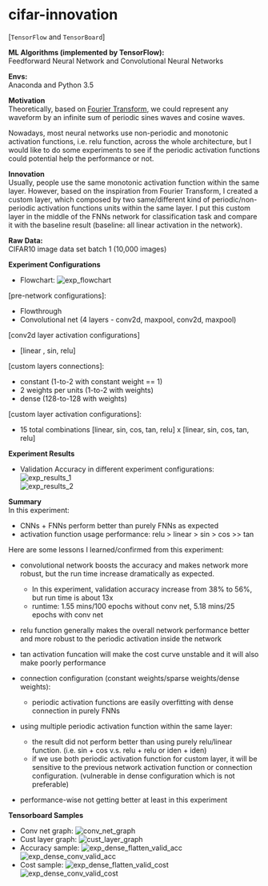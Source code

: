 # cifar-innovation

[`TensorFlow` and `TensorBoard`] 

**ML Algorithms (implemented by TensorFlow):**  
Feedforward Neural Network and Convolutional Neural Networks  

**Envs:**  
Anaconda and Python 3.5

**Motivation**  
Theoretically, based on [Fourier Transform](https://en.wikipedia.org/wiki/Fourier_transform), we could represent any waveform by an infinite sum of periodic sines waves and cosine waves.  

Nowadays, most neural networks use non-periodic and monotonic activation functions, i.e. relu function, across the whole architecture, but I would like to do some experiments to see if the periodic activation functions could potential help the performance or not.

**Innovation**  
Usually, people use the same monotonic activation function within the same layer.
However, based on the inspiration from Fourier Transform, I created a custom layer, which composed by two same/different kind of periodic/non-periodic activation functions units within the same layer. I put this custom layer in the middle of the FNNs network for classification task and compare it with the baseline result (baseline: all linear activation in the network).  

**Raw Data:**   
CIFAR10 image data set batch 1 (10,000 images)

**Experiment Configurations**  
   * Flowchart: 
![exp_flowchart](./assets/exp_flowchart.png)  

[pre-network configurations]: 
   * Flowthrough
   * Convolutional net (4 layers - conv2d, maxpool, conv2d, maxpool)

[conv2d layer activation configurations]
   * [linear , sin, relu]

[custom layers connections]:
   * constant (1-to-2 with constant weight == 1)
   * 2 weights per units (1-to-2 with weights)
   * dense (128-to-128 with weights)

[custom layer activation configurations]: 
   * 15 total combinations [linear, sin, cos, tan, relu] x [linear, sin, cos, tan, relu]

**Experiment Results**  
   * Validation Accuracy in different experiment configurations: 
![exp_results_1](./assets/exp_results_1.png)  
![exp_results_2](./assets/exp_results_2.png)  

**Summary**  
In this experiment:
   * CNNs + FNNs perform better than purely FNNs as expected 
   * activation function usage performance: relu > linear > sin > cos >> tan  

Here are some lessons I learned/confirmed from this experiment:
   * convolutional network boosts the accuracy and makes network more robust, but the run time increase dramatically as expected.
      * In this experiment, validation accuracy increase from 38% to 56%, but run time is about 13x
      * runtime: 1.55 mins/100 epochs without conv net, 5.18 mins/25 epochs with conv net
   * relu function generally makes the overall network performance better and more robust to the periodic activation inside the network
   * tan activation funcation will make the cost curve unstable and it will also make poorly performance 
   
   * connection configuration (constant weights/sparse weights/dense weights):
      * periodic activation functions are easily overfitting with dense connection in purely FNNs

   * using multiple periodic activation function within the same layer:
      * the result did not perform better than using purely relu/linear function. (i.e. sin + cos v.s. relu + relu or iden + iden)
      * if we use both periodic activation function for custom layer, it will be sensitive to the previous network activation function or connection configuration. (vulnerable in dense configuration which is not preferable) 
   
   * performance-wise not getting better at least in this experiment
  

**Tensorboard Samples**  
   * Conv net graph: 
![conv_net_graph](./assets/conv_net_graph.png)  
   * Cust layer graph: 
![cust_layer_graph](./assets/cust_layer_graph.png)  
   * Accuracy sample: 
![exp_dense_flatten_valid_acc](./assets/exp_dense_flatten_valid_acc.png)  
![exp_dense_conv_valid_acc](./assets/exp_dense_conv_valid_acc.png)  
   * Cost sample: 
![exp_dense_flatten_valid_cost](./assets/exp_dense_flatten_valid_cost.png)  
![exp_dense_conv_valid_cost](./assets/exp_dense_conv_valid_cost.png)  

